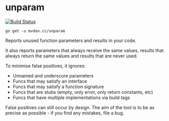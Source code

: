 # unparam

[![Build Status](https://travis-ci.org/mvdan/unparam.svg?branch=master)](https://travis-ci.org/mvdan/unparam)

	go get -u mvdan.cc/unparam

Reports unused function parameters and results in your code.

It also reports parameters that always receive the same values, results
that always return the same values and results that are never used.

To minimise false positives, it ignores:

* Unnamed and underscore parameters
* Funcs that may satisfy an interface
* Funcs that may satisfy a function signature
* Funcs that are stubs (empty, only error, only return constants, etc)
* Funcs that have multiple implementations via build tags

False positives can still occur by design. The aim of the tool is to be
as precise as possible - if you find any mistakes, file a bug.
